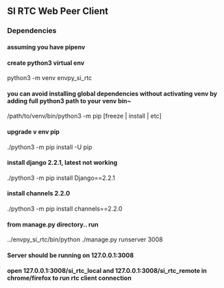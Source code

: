 
## SI RTC Web Peer Client 

### Dependencies 

#### assuming you have pipenv

#### create python3 virtual env
python3 -m venv envpy_si_rtc

#### you can avoid installing global dependencies without activating venv by adding full python3 path to your venv bin~ 
 /path/to/venv/bin/python3 -m pip [freeze | install | etc]

#### upgrade v env pip
 ./python3 -m pip install -U pip

#### install django 2.2.1, latest not working
  ./python3 -m pip install Django==2.2.1 
		

#### install channels 2.2.0
  ./python3 -m pip install channels==2.2.0
	
		
#### from manage.py directory.. run
../envpy_si_rtc/bin/python ./manage.py runserver 3008

#### Server should be running on  127.0.0.1:3008
####  open 127.0.0.1:3008/si_rtc_local and 127.0.0.1:3008/si_rtc_remote in chrome/firefox to run rtc client connection


